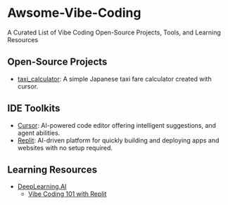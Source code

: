 # Awsome-Vibe-Coding
A Curated List of Vibe Coding Open-Source Projects, Tools, and Learning Resources

## Open-Source Projects

- [taxi_calculator](https://github.com/0xWelt/taxi_calculator): A simple Japanese taxi fare calculator created with cursor.

## IDE Toolkits

- [Cursor](https://www.cursor.com/): AI-powered code editor offering intelligent suggestions, and agent abilities.
- [Replit](https://replit.com/): AI-driven platform for quickly building and deploying apps and websites with no setup required.

## Learning Resources

- [DeepLearning.AI](https://www.deeplearning.ai/)
  - [Vibe Coding 101 with Replit](https://learn.deeplearning.ai/courses/vibe-coding-101-with-replit)
